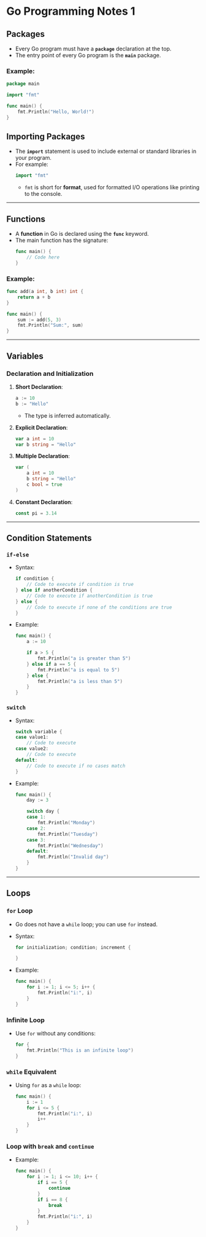 # Go Programming Notes 1

## Packages

- Every Go program must have a **`package`** declaration at the top.
- The entry point of every Go program is the **`main`** package.

### Example:

```go
package main

import "fmt"

func main() {
    fmt.Println("Hello, World!")
}
```

## Importing Packages

- The **`import`** statement is used to include external or standard libraries in your program.
- For example:
  ```go
  import "fmt"
  ```
  - `fmt` is short for **format**, used for formatted I/O operations like printing to the console.

---

## Functions

- A **function** in Go is declared using the **`func`** keyword.
- The main function has the signature:
  ```go
  func main() {
      // Code here
  }
  ```

### Example:

```go
func add(a int, b int) int {
    return a + b
}

func main() {
    sum := add(5, 3)
    fmt.Println("Sum:", sum)
}
```

---

## Variables

### Declaration and Initialization

1. **Short Declaration**:

   ```go
   a := 10
   b := "Hello"
   ```

   - The type is inferred automatically.

2. **Explicit Declaration**:

   ```go
   var a int = 10
   var b string = "Hello"
   ```

3. **Multiple Declaration**:

   ```go
   var (
       a int = 10
       b string = "Hello"
       c bool = true
   )
   ```

4. **Constant Declaration**:
   ```go
   const pi = 3.14
   ```

---

## Condition Statements

### `if-else`

- Syntax:

  ```go
  if condition {
      // Code to execute if condition is true
  } else if anotherCondition {
      // Code to execute if anotherCondition is true
  } else {
      // Code to execute if none of the conditions are true
  }
  ```

- Example:

  ```go
  func main() {
      a := 10

      if a > 5 {
          fmt.Println("a is greater than 5")
      } else if a == 5 {
          fmt.Println("a is equal to 5")
      } else {
          fmt.Println("a is less than 5")
      }
  }
  ```

### `switch`

- Syntax:

  ```go
  switch variable {
  case value1:
      // Code to execute
  case value2:
      // Code to execute
  default:
      // Code to execute if no cases match
  }
  ```

- Example:

  ```go
  func main() {
      day := 3

      switch day {
      case 1:
          fmt.Println("Monday")
      case 2:
          fmt.Println("Tuesday")
      case 3:
          fmt.Println("Wednesday")
      default:
          fmt.Println("Invalid day")
      }
  }
  ```

---

## Loops

### `for` Loop

- Go does not have a `while` loop; you can use `for` instead.
- Syntax:

  ```go
  for initialization; condition; increment {

  }
  ```

- Example:
  ```go
  func main() {
      for i := 1; i <= 5; i++ {
          fmt.Println("i:", i)
      }
  }
  ```

### Infinite Loop

- Use `for` without any conditions:
  ```go
  for {
      fmt.Println("This is an infinite loop")
  }
  ```

### `while` Equivalent

- Using `for` as a `while` loop:
  ```go
  func main() {
      i := 1
      for i <= 5 {
          fmt.Println("i:", i)
          i++
      }
  }
  ```

### Loop with `break` and `continue`

- Example:
  ```go
  func main() {
      for i := 1; i <= 10; i++ {
          if i == 5 {
              continue
          }
          if i == 8 {
              break
          }
          fmt.Println("i:", i)
      }
  }
  ```
